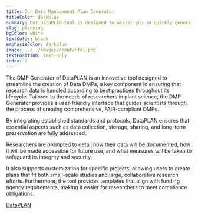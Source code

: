 ```yaml
---
title: Our Data Management Plan Generator
titleColor: darkblue
summary: Our DataPLAN tool is designed to assist you in quickly generating Data Management Plans (DMPs) that can be used for a variety of purposes.
slug: planning
bgColor: white
textColor: black
emphasisColor: darkblue
image: ../../images/about/nfdi.png
textPosition: text-only
index: 2
---
```


The DMP Generator of DataPLAN is an innovative tool designed to streamline the creation of Data DMPs, a key component in ensuring that research data is handled according to best practices throughout its lifecycle. 
Tailored to the needs of researchers in plant science, the DMP Generator provides a user-friendly interface that guides scientists through the process of creating comprehensive, FAIR-compliant DMPs. 

By integrating established standards and protocols, DataPLAN ensures that essential aspects such as data collection, storage, sharing, and long-term preservation are fully addressed. 

Researchers are prompted to detail how their data will be documented, how it will be made accessible for future use, and what measures will be taken to safeguard its integrity and security. 

It also supports customization for specific projects, allowing users to create plans that fit both small-scale studies and large, collaborative research efforts. 
Furthermore, the tool provides templates that align with funding agency requirements, making it easier for researchers to meet compliance obligations. 

[DataPLAN](https://dmpg.nfdi4plants.org/)